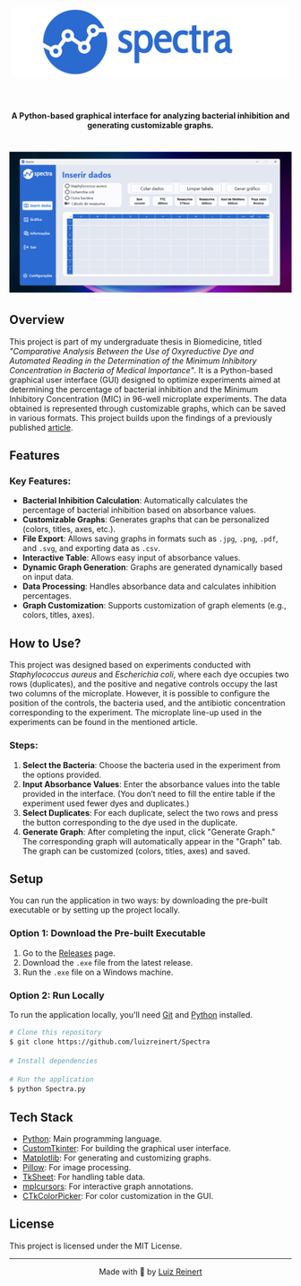 
<h1 align="center">
  <br>
  <img src="readme_images\logo_spectra.png" alt="Spectra logo" width="500">
  <br>
  <br>
</h1>

<h4 align="center">A Python-based graphical interface for analyzing bacterial inhibition and generating customizable graphs.</h4>

<h1 align="center">
  <img src="readme_images\gui_screenshot.png" alt="Spectra GUI screenshot" width="1000">
</h1>

## Overview

This project is part of my undergraduate thesis in Biomedicine, titled *"Comparative Analysis Between the Use of Oxyreductive Dye and Automated Reading in the Determination of the Minimum Inhibitory Concentration in Bacteria of Medical Importance"*. It is a Python-based graphical user interface (GUI) designed to optimize experiments aimed at determining the percentage of bacterial inhibition and the Minimum Inhibitory Concentration (MIC) in 96-well microplate experiments. The data obtained is represented through customizable graphs, which can be saved in various formats. This project builds upon the findings of a previously published [article](https://doi.org/10.46311/2318-0579.60.eUJ4398).
## Features

### Key Features:
- **Bacterial Inhibition Calculation**: Automatically calculates the percentage of bacterial inhibition based on absorbance values.
- **Customizable Graphs**: Generates graphs that can be personalized (colors, titles, axes, etc.).
- **File Export**: Allows saving graphs in formats such as `.jpg`, `.png`, `.pdf`, and `.svg`, and exporting data as `.csv`.
- **Interactive Table**: Allows easy input of absorbance values.
- **Dynamic Graph Generation**: Graphs are generated dynamically based on input data.
- **Data Processing**: Handles absorbance data and calculates inhibition percentages.
- **Graph Customization**: Supports customization of graph elements (e.g., colors, titles, axes).

## How to Use?

This project was designed based on experiments conducted with *Staphylococcus aureus* and *Escherichia coli*, where each dye occupies two rows (duplicates), and the positive and negative controls occupy the last two columns of the microplate. However, it is possible to configure the position of the controls, the bacteria used, and the antibiotic concentration corresponding to the experiment. The microplate line-up used in the experiments can be found in the mentioned article.

### Steps:
1. **Select the Bacteria**: Choose the bacteria used in the experiment from the options provided.
2. **Input Absorbance Values**: Enter the absorbance values into the table provided in the interface. (You don’t need to fill the entire table if the experiment used fewer dyes and duplicates.)
3. **Select Duplicates**: For each duplicate, select the two rows and press the button corresponding to the dye used in the duplicate.
4. **Generate Graph**: After completing the input, click "Generate Graph." The corresponding graph will automatically appear in the "Graph" tab. The graph can be customized (colors, titles, axes) and saved.

## Setup

You can run the application in two ways: by downloading the pre-built executable or by setting up the project locally.

### Option 1: Download the Pre-built Executable
1. Go to the [Releases](https://github.com/luizreinert/Spectra/releases) page.
2. Download the `.exe` file from the latest release.
3. Run the `.exe` file on a Windows machine.

### Option 2: Run Locally
To run the application locally, you'll need [Git](https://git-scm.com) and [Python](https://www.python.org/downloads/) installed.

```bash
# Clone this repository
$ git clone https://github.com/luizreinert/Spectra

# Install dependencies

# Run the application
$ python Spectra.py
```

## Tech Stack

- [Python](https://www.python.org/): Main programming language.
- [CustomTkinter](https://github.com/TomSchimansky/CustomTkinter): For building the graphical user interface.
- [Matplotlib](https://matplotlib.org/): For generating and customizing graphs.
- [Pillow](https://python-pillow.org/): For image processing.
- [TkSheet](https://github.com/ragardner/tksheet): For handling table data.
- [mplcursors](https://github.com/anntzer/mplcursors): For interactive graph annotations.
- [CTkColorPicker](https://github.com/Akascape/CTkColorPicker): For color customization in the GUI.

## License

This project is licensed under the MIT License.

---
<p align='center'>
  <span>Made with 💙 by <a href='https://github.com/luizreinert'>Luiz Reinert</a></span>
</p>


